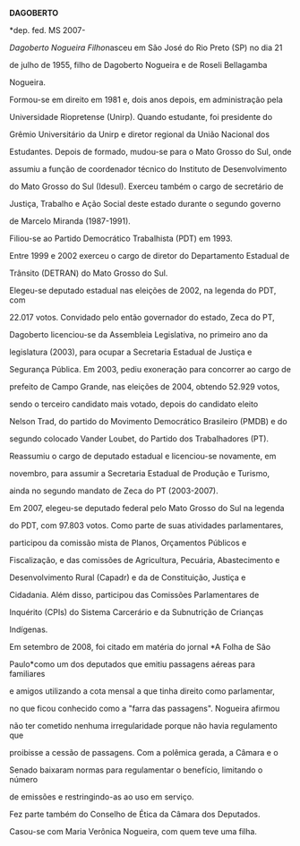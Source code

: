 **DAGOBERTO**



\*dep. fed. MS 2007-



*Dagoberto Nogueira Filho*nasceu em São José do Rio Preto (SP) no dia 21

de julho de 1955, filho de Dagoberto Nogueira e de Roseli Bellagamba

Nogueira.



Formou-se em direito em 1981 e, dois anos depois, em administração pela

Universidade Riopretense (Unirp). Quando estudante, foi presidente do

Grêmio Universitário da Unirp e diretor regional da União Nacional dos

Estudantes. Depois de formado, mudou-se para o Mato Grosso do Sul, onde

assumiu a função de coordenador técnico do Instituto de Desenvolvimento

do Mato Grosso do Sul (Idesul). Exerceu também o cargo de secretário de

Justiça, Trabalho e Ação Social deste estado durante o segundo governo

de Marcelo Miranda (1987-1991).



Filiou-se ao Partido Democrático Trabalhista (PDT) em 1993.



Entre 1999 e 2002 exerceu o cargo de diretor do Departamento Estadual de

Trânsito (DETRAN) do Mato Grosso do Sul.



Elegeu-se deputado estadual nas eleições de 2002, na legenda do PDT, com

22.017 votos. Convidado pelo então governador do estado, Zeca do PT,

Dagoberto licenciou-se da Assembleia Legislativa, no primeiro ano da

legislatura (2003), para ocupar a Secretaria Estadual de Justiça e

Segurança Pública. Em 2003, pediu exoneração para concorrer ao cargo de

prefeito de Campo Grande, nas eleições de 2004, obtendo 52.929 votos,

sendo o terceiro candidato mais votado, depois do candidato eleito

Nelson Trad, do partido do Movimento Democrático Brasileiro (PMDB) e do

segundo colocado Vander Loubet, do Partido dos Trabalhadores (PT).

Reassumiu o cargo de deputado estadual e licenciou-se novamente, em

novembro, para assumir a Secretaria Estadual de Produção e Turismo,

ainda no segundo mandato de Zeca do PT (2003-2007).



Em 2007, elegeu-se deputado federal pelo Mato Grosso do Sul na legenda

do PDT, com 97.803 votos. Como parte de suas atividades parlamentares,

participou da comissão mista de Planos, Orçamentos Públicos e

Fiscalização, e das comissões de Agricultura, Pecuária, Abastecimento e

Desenvolvimento Rural (Capadr) e da de Constituição, Justiça e

Cidadania. Além disso, participou das Comissões Parlamentares de

Inquérito (CPIs) do Sistema Carcerário e da Subnutrição de Crianças

Indígenas.



Em setembro de 2008, foi citado em matéria do jornal *A Folha de São

Paulo*como um dos deputados que emitiu passagens aéreas para familiares

e amigos utilizando a cota mensal a que tinha direito como parlamentar,

no que ficou conhecido como a "farra das passagens". Nogueira afirmou

não ter cometido nenhuma irregularidade porque não havia regulamento que

proibisse a cessão de passagens. Com a polêmica gerada, a Câmara e o

Senado baixaram normas para regulamentar o benefício, limitando o número

de emissões e restringindo-as ao uso em serviço.



Fez parte também do Conselho de Ética da Câmara dos Deputados.



Casou-se com Maria Verônica Nogueira, com quem teve uma filha.



